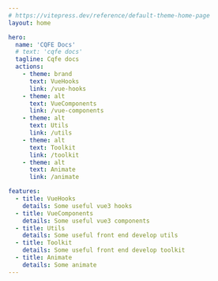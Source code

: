 ```yaml
---
# https://vitepress.dev/reference/default-theme-home-page
layout: home

hero:
  name: 'CQFE Docs'
  # text: 'cqfe docs'
  tagline: Cqfe docs
  actions:
    - theme: brand
      text: VueHooks
      link: /vue-hooks
    - theme: alt
      text: VueComponents
      link: /vue-components
    - theme: alt
      text: Utils
      link: /utils
    - theme: alt
      text: Toolkit
      link: /toolkit
    - theme: alt
      text: Animate
      link: /animate

features:
  - title: VueHooks
    details: Some useful vue3 hooks
  - title: VueComponents
    details: Some useful vue3 components
  - title: Utils
    details: Some useful front end develop utils
  - title: Toolkit
    details: Some useful front end develop toolkit
  - title: Animate
    details: Some animate
---
```

